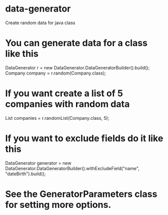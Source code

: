 # data-generator
Create random data for java class

# You can generate data for a class like this

DataGenerator r = new DataGenerator.DataGeneratorBuilder().build();<br>
Company company = r.random(Company.class);

# If you want create a list of 5 companies with random data
List<Company> companies = r.randomList(Company.class, 5);

# If you want to exclude fields do it like this<br>
DataGenerator generator = new DataGenerator.DataGeneratorBuilder().withExcludeField("name", "dateBirth").build();

# See the GeneratorParameters class for setting more options.
